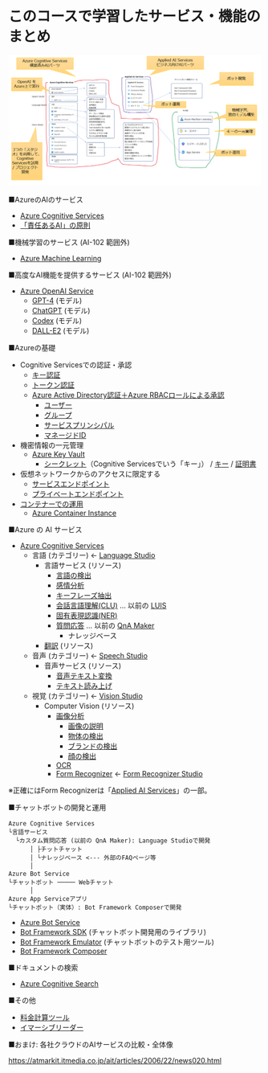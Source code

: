 # このコースで学習したサービス・機能のまとめ

![](images/ss-2023-06-07-16-07-43.png)

■AzureのAIのサービス

- [Azure Cognitive Services](https://learn.microsoft.com/ja-jp/azure/cognitive-services/what-are-cognitive-services)
- [「責任あるAI」の原則](https://learn.microsoft.com/ja-jp/training/modules/responsible-ai-principles/)

■機械学習のサービス (AI-102 範囲外)

- [Azure Machine Learning](https://learn.microsoft.com/ja-jp/azure/machine-learning/overview-what-is-azure-machine-learning?view=azureml-api-2)

■高度なAI機能を提供するサービス (AI-102 範囲外)

- [Azure OpenAI Service](https://learn.microsoft.com/ja-jp/azure/cognitive-services/openai/overview)
  - [GPT-4](https://learn.microsoft.com/ja-jp/azure/cognitive-services/openai/concepts/models#gpt-4-models) (モデル)
  - [ChatGPT](https://learn.microsoft.com/ja-jp/azure/cognitive-services/openai/chatgpt-quickstart?tabs=command-line&pivots=rest-api) (モデル)
  - [Codex](https://learn.microsoft.com/ja-jp/azure/cognitive-services/openai/concepts/models#codex-models) (モデル)
  - [DALL-E2](https://zenn.dev/microsoft/articles/1a15305021cd01#dall-e-2) (モデル)

■Azureの基礎

- Cognitive Servicesでの認証・承認
  - [キー認証](https://learn.microsoft.com/ja-jp/azure/cognitive-services/authentication?tabs=powershell#authenticate-with-a-single-service-subscription-key)
  - [トークン認証](https://learn.microsoft.com/ja-jp/azure/cognitive-services/authentication?tabs=powershell#authenticate-with-an-access-token)
  - [Azure Active Directory認証＋Azure RBACロールによる承認](https://learn.microsoft.com/ja-jp/azure/cognitive-services/authentication?tabs=powershell#authenticate-with-azure-active-directory)
    - [ユーザー](https://learn.microsoft.com/ja-jp/azure/active-directory/fundamentals/how-to-create-delete-users)
    - [グループ](https://learn.microsoft.com/ja-jp/azure/active-directory/fundamentals/concept-learn-about-groups)
    - [サービスプリンシパル](https://learn.microsoft.com/ja-jp/azure/active-directory/develop/howto-create-service-principal-portal)
    - [マネージドID](https://learn.microsoft.com/ja-jp/azure/active-directory/managed-identities-azure-resources/overview)
- 機密情報の一元管理
  - [Azure Key Vault](https://learn.microsoft.com/ja-jp/azure/key-vault/general/basic-concepts)
    - [シークレット](https://learn.microsoft.com/ja-jp/azure/key-vault/secrets/about-secrets)（Cognitive Servicesでいう「キー」） / [キー](https://learn.microsoft.com/ja-jp/azure/key-vault/keys/about-keys) / [証明書](https://learn.microsoft.com/ja-jp/azure/key-vault/certificates/about-certificates)
- 仮想ネットワークからのアクセスに限定する
  - [サービスエンドポイント](https://learn.microsoft.com/ja-jp/azure/virtual-network/virtual-network-service-endpoints-overview)
  - [プライベートエンドポイント](https://learn.microsoft.com/ja-jp/azure/private-link/create-private-endpoint-portal?tabs=dynamic-ip)
- [コンテナーでの運用](https://learn.microsoft.com/ja-jp/azure/cognitive-services/cognitive-services-container-support)
  - [Azure Container Instance](https://learn.microsoft.com/ja-jp/azure/container-instances/container-instances-overview)

<!--
■.NET / C#

- [.NET](https://learn.microsoft.com/ja-jp/dotnet/azure/intro)
- [.NETの構成](https://learn.microsoft.com/ja-jp/dotnet/core/extensions/configuration)
  - [ユーザーシークレット](https://learn.microsoft.com/ja-jp/aspnet/core/security/app-secrets?view=aspnetcore-7.0&tabs=windows#enable-secret-storage)
  - [環境変数](https://learn.microsoft.com/ja-jp/dotnet/core/extensions/configuration-providers#environment-variable-configuration-provider)
  - [コンソールアプリ起動時の引数](https://learn.microsoft.com/ja-jp/dotnet/core/extensions/configuration-providers#command-line-configuration-provider)
  - [設定ファイル appsettings.json](https://learn.microsoft.com/ja-jp/dotnet/core/extensions/configuration-providers#file-configuration-provider)
- [NuGetパッケージ](https://learn.microsoft.com/ja-jp/nuget/what-is-nuget)

-->

■Azure の AI サービス

- [Azure Cognitive Services](https://learn.microsoft.com/ja-jp/azure/cognitive-services/what-are-cognitive-services)
  - 言語 (カテゴリー) ← [Language Studio](https://language.cognitive.azure.com/)
    - 言語サービス (リソース)
      - [言語の検出](https://learn.microsoft.com/ja-jp/azure/cognitive-services/language-service/language-detection/overview)
      - [感情分析](https://learn.microsoft.com/ja-jp/azure/cognitive-services/language-service/sentiment-opinion-mining/overview)
      - [キーフレーズ抽出](https://learn.microsoft.com/ja-jp/azure/cognitive-services/language-service/key-phrase-extraction/overview)
      - [会話言語理解(CLU)](https://learn.microsoft.com/ja-jp/azure/cognitive-services/language-service/conversational-language-understanding/overview) ... 以前の [LUIS](https://learn.microsoft.com/ja-jp/azure/cognitive-services/luis/what-is-luis)
      - [固有表現認識(NER)](https://learn.microsoft.com/ja-jp/azure/cognitive-services/language-service/named-entity-recognition/overview)
      - [質問応答](https://learn.microsoft.com/ja-jp/azure/cognitive-services/language-service/question-answering/overview) ... 以前の [QnA Maker](https://learn.microsoft.com/ja-jp/azure/cognitive-services/qnamaker/overview/overview)
        - ナレッジベース
    - [翻訳](https://learn.microsoft.com/ja-jp/azure/cognitive-services/translator/translator-overview) (リソース)
  - 音声 (カテゴリー) ← [Speech Studio](https://speech.microsoft.com/)
    - 音声サービス (リソース)
      - [音声テキスト変換](https://learn.microsoft.com/ja-jp/azure/cognitive-services/speech-service/speech-to-text)
      - [テキスト読み上げ](https://learn.microsoft.com/ja-jp/azure/cognitive-services/speech-service/index-text-to-speech)
  - 視覚 (カテゴリー) ← [Vision Studio](https://portal.vision.cognitive.azure.com/)
    - Computer Vision (リソース)
      - [画像分析](https://learn.microsoft.com/ja-jp/azure/cognitive-services/computer-vision/overview-image-analysis?tabs=4-0)
        - [画像の説明](https://learn.microsoft.com/ja-jp/azure/cognitive-services/computer-vision/concept-describing-images)
        - [物体の検出](https://learn.microsoft.com/ja-jp/azure/cognitive-services/computer-vision/concept-object-detection)
        - [ブランドの検出](https://learn.microsoft.com/ja-jp/azure/cognitive-services/computer-vision/concept-brand-detection)
        - [顔の検出](https://learn.microsoft.com/ja-jp/azure/cognitive-services/computer-vision/concept-detecting-faces)
      - [OCR](https://learn.microsoft.com/ja-jp/azure/cognitive-services/computer-vision/overview-ocr)
      - [Form Recognizer](https://learn.microsoft.com/ja-jp/azure/applied-ai-services/form-recognizer/overview?view=form-recog-3.0.0) ← [Form Recognizer Studio](https://formrecognizer.appliedai.azure.com/)

※正確にはForm Recognizerは「[Applied AI Services](https://learn.microsoft.com/ja-jp/azure/applied-ai-services/what-are-applied-ai-services)」の一部。

■チャットボットの開発と運用

```
Azure Cognitive Services
└言語サービス
  └カスタム質問応答 (以前の QnA Maker): Language Studioで開発
      │ ├チットチャット
      │ └ナレッジベース <--- 外部のFAQページ等
      │
Azure Bot Service
└チャットボット ───── Webチャット
      │
Azure App Serviceアプリ
└チャットボット（実体）: Bot Framework Composerで開発
```

- [Azure Bot Service](https://learn.microsoft.com/ja-jp/azure/bot-service/)
- [Bot Framework SDK](https://learn.microsoft.com/ja-jp/azure/bot-service/bot-service-overview?view=azure-bot-service-4.0) (チャットボット開発用のライブラリ)
- [Bot Framework Emulator](https://learn.microsoft.com/ja-jp/azure/bot-service/bot-service-debug-emulator?view=azure-bot-service-4.0&tabs=csharp) (チャットボットのテスト用ツール)
- [Bot Framework Composer](https://learn.microsoft.com/ja-jp/power-virtual-agents/advanced-bot-framework-composer)

■ドキュメントの検索

- [Azure Cognitive Search](https://learn.microsoft.com/ja-jp/azure/search/search-what-is-azure-search)

■その他

- [料金計算ツール](https://azure.microsoft.com/ja-jp/pricing/calculator/)
- [イマーシブリーダー](https://www.onenote.com/learningtools)

■おまけ: 各社クラウドのAIサービスの比較・全体像

https://atmarkit.itmedia.co.jp/ait/articles/2006/22/news020.html

<!--
■俯瞰図

![](images/ss-2023-04-07-02-42-42.png)
-->
